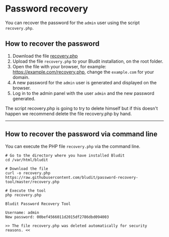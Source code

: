 # Password recovery
<!-- position: 4 -->

You can recover the password for the `admin` user using the script `recovery.php`.

<h2 id="how-to-recover-the-password">How to recover the password</h2>

1. Download the file [recovery.php](https://raw.githubusercontent.com/bludit/password-recovery-tool/master/recovery.php)
2. Upload the file `recovery.php` to your Bludit installation, on the root folder.
3. Open the file with your browser, for example: https://example.com/recovery.php, change the `example.com` for your domain.
4. A new password for the `admin` user is generated and displayed on the browser.
5. Log in to the admin panel with the user `admin` and the new password generated.

The script recovery.php is going to try to delete himself but if this doesn't happen we recommend delete the file recovery.php by hand.

---

<h2 id="how-to-recover-the-password-via-command-line">How to recover the password via command line</h2>

You can execute the PHP file `recovery.php` via the command line.

```
# Go to the directory where you have installed Bludit
cd /var/html/bludit

# Download the file
curl -o recovery.php https://raw.githubusercontent.com/bludit/password-recovery-tool/master/recovery.php

# Execute the tool
php recovery.php
```

```
Bludit Password Recovery Tool

Username: admin
New password: 00bef4566011d2015df2786dbd094003

>> The file recovery.php was deleted automatically for security reasons. <<
```